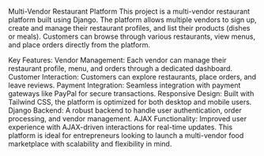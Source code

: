 Multi-Vendor Restaurant Platform
This project is a multi-vendor restaurant platform built using Django. The platform allows multiple vendors to sign up, create and manage their restaurant profiles, and list their products (dishes or meals). Customers can browse through various restaurants, view menus, and place orders directly from the platform.

Key Features:
Vendor Management: Each vendor can manage their restaurant profile, menu, and orders through a dedicated dashboard.
Customer Interaction: Customers can explore restaurants, place orders, and leave reviews.
Payment Integration: Seamless integration with payment gateways like PayPal for secure transactions.
Responsive Design: Built with Tailwind CSS, the platform is optimized for both desktop and mobile users.
Django Backend: A robust backend to handle user authentication, order processing, and vendor management.
AJAX Functionality: Improved user experience with AJAX-driven interactions for real-time updates.
This platform is ideal for entrepreneurs looking to launch a multi-vendor food marketplace with scalability and flexibility in mind.
